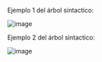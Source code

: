 Ejemplo 1 del árbol sintactico:

![image](https://github.com/Brug4c/Seminario-de-traductores-2/assets/157430737/7473d24c-557b-46aa-a521-6a45ef185fa0)

Ejemplo 2 del árbol sintactico:

![image](https://github.com/Brug4c/Seminario-de-traductores-2/assets/157430737/afda7592-108b-412c-8442-3959fb938dcd)
